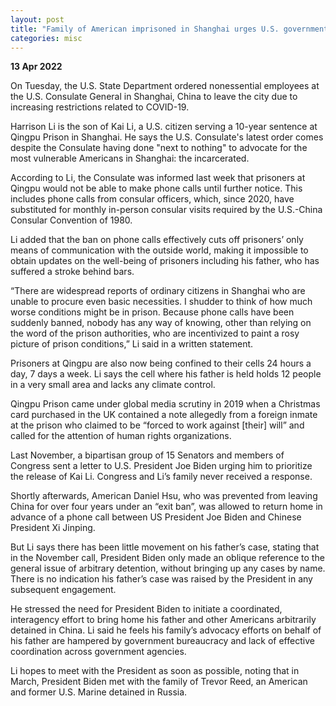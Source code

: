 ```yaml
---
layout: post
title: "Family of American imprisoned in Shanghai urges U.S. government to not forget its most vulnerable citizens amidst COVID-19 lockdown" 
categories: misc
---
```


**13 Apr 2022** 

On Tuesday, the U.S. State Department ordered nonessential employees at the U.S. Consulate General in Shanghai, China to leave the city due to increasing restrictions related to COVID-19.

Harrison Li is the son of Kai Li, a U.S. citizen serving a 10-year sentence at Qingpu Prison in Shanghai. He says the U.S. Consulate's latest order comes despite the Consulate having done "next to nothing" to advocate for the most vulnerable Americans in Shanghai: the incarcerated.

According to Li, the Consulate was informed last week that prisoners at Qingpu would not be able to make phone calls until further notice. This includes phone calls from consular officers, which, since 2020, have substituted for monthly in-person consular visits required by the U.S.-China Consular Convention of 1980.

Li added that the ban on phone calls effectively cuts off prisoners’ only means of communication with the outside world, making it impossible to obtain updates on the well-being of prisoners including his father, who has suffered a stroke behind bars.

“There are widespread reports of ordinary citizens in Shanghai who are unable to procure even basic necessities. I shudder to think of how much worse conditions might be in prison. Because phone calls have been suddenly banned, nobody has any way of knowing, other than relying on the word of the prison authorities, who are incentivized to paint a rosy picture of prison conditions,” Li said in a written statement.

Prisoners at Qingpu are also now being confined to their cells 24 hours a day, 7 days a week. Li says the cell where his father is held holds 12 people in a very small area and lacks any climate control.

Qingpu Prison came under global media scrutiny in 2019 when a Christmas card purchased in the UK contained a note allegedly from a foreign inmate at the prison who claimed to be “forced to work against [their] will” and called for the attention of human rights organizations.

Last November, a bipartisan group of 15 Senators and members of Congress sent a letter to U.S. President Joe Biden urging him to prioritize the release of Kai Li. Congress and Li’s family never received a response.

Shortly afterwards, American Daniel Hsu, who was prevented from leaving China for over four years under an “exit ban”, was allowed to return home in advance of a phone call between US President Joe Biden and Chinese President Xi Jinping.

But Li says there has been little movement on his father’s case, stating that in the November call, President Biden only made an oblique reference to the general issue of arbitrary detention, without bringing up any cases by name. There is no indication his father’s case was raised by the President in any subsequent engagement.

He stressed the need for President Biden to initiate a coordinated, interagency effort to bring home his father and other Americans arbitrarily detained in China. Li said he feels his family’s advocacy efforts on behalf of his father are hampered by government bureaucracy and lack of effective coordination across government agencies.

Li hopes to meet with the President as soon as possible, noting that in March, President Biden met with the family of Trevor Reed, an American and former U.S. Marine detained in Russia.

 